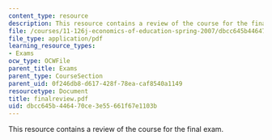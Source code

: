 ```yaml
---
content_type: resource
description: This resource contains a review of the course for the final exam.
file: /courses/11-126j-economics-of-education-spring-2007/dbcc645b446470ce3e55661f67e1103b_finalreview.pdf
file_type: application/pdf
learning_resource_types:
- Exams
ocw_type: OCWFile
parent_title: Exams
parent_type: CourseSection
parent_uid: 0f246db8-d617-428f-78ea-caf8540a1149
resourcetype: Document
title: finalreview.pdf
uid: dbcc645b-4464-70ce-3e55-661f67e1103b
---
```

This resource contains a review of the course for the final exam.

